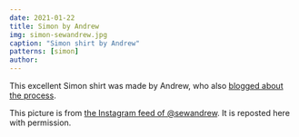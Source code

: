 ```yaml
---
date: 2021-01-22
title: Simon by Andrew
img: simon-sewandrew.jpg
caption: "Simon shirt by Andrew"
patterns: [simon]
author: 
---
```


This excellent Simon shirt was made by Andrew, who also [blogged about the process](https://sewandrew.com/2019/03/13/spiderweb-paper-a-freesewing-shirt/).

<Note>

This picture is from [the Instagram feed of @sewandrew](https://www.instagram.com/sewandrew/). It is reposted here with permission.

</Note>
